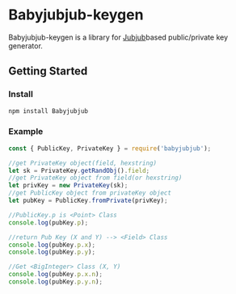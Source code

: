 # Babyjubjub-keygen

Babyjubjub-keygen is a library for [Jubjub](https://z.cash/technology/jubjub/)based public/private key generator.

## Getting Started

### Install

```bash
npm install Babyjubjub
```

### Example

```javascript
const { PublicKey, PrivateKey } = require('babyjubjub');

//get PrivateKey object(field, hexstring)
let sk = PrivateKey.getRandObj().field;
//get PrivateKey object from field(or hexstring)
let privKey = new PrivateKey(sk);
//get PublicKey object from privateKey object
let pubKey = PublicKey.fromPrivate(privKey);

//PublicKey.p is <Point> Class
console.log(pubKey.p);

//return Pub Key (X and Y) --> <Field> Class
console.log(pubKey.p.x);
console.log(pubKey.p.y);

//Get <BigInteger> Class (X, Y)
console.log(pubKey.p.x.n);
console.log(pubKey.p.y.n);
```
